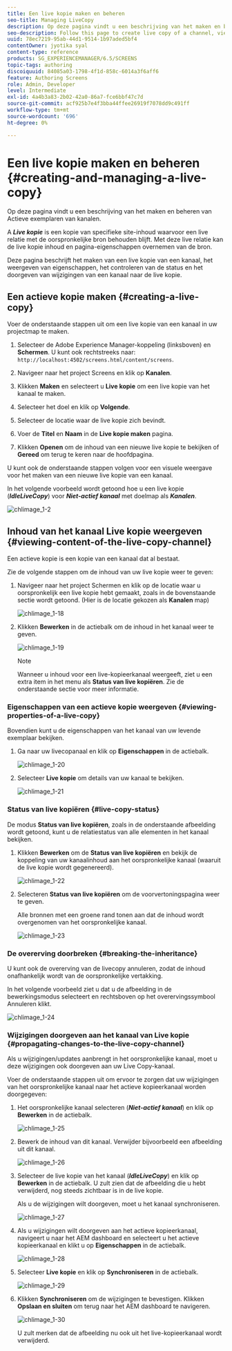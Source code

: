 ```yaml
---
title: Een live kopie maken en beheren
seo-title: Managing LiveCopy
description: Op deze pagina vindt u een beschrijving van het maken en beheren van Actieve exemplaren van kanalen.
seo-description: Follow this page to create live copy of a channel, view properties, check status, and propagate changes from a channel to its live copy.
uuid: 78ec7219-95ab-44d1-9514-1b97aded5bf4
contentOwner: jyotika syal
content-type: reference
products: SG_EXPERIENCEMANAGER/6.5/SCREENS
topic-tags: authoring
discoiquuid: 84085a03-1798-4f1d-858c-6014a3f6aff6
feature: Authoring Screens
role: Admin, Developer
level: Intermediate
exl-id: 4a4b3a83-2b02-42a0-86a7-fce6bbf47c7d
source-git-commit: acf925b7e4f3bba44ffee26919f7078dd9c491ff
workflow-type: tm+mt
source-wordcount: '696'
ht-degree: 0%

---
```


# Een live kopie maken en beheren {#creating-and-managing-a-live-copy}

Op deze pagina vindt u een beschrijving van het maken en beheren van Actieve exemplaren van kanalen.

A ***Live kopie*** is een kopie van specifieke site-inhoud waarvoor een live relatie met de oorspronkelijke bron behouden blijft. Met deze live relatie kan de live kopie inhoud en pagina-eigenschappen overnemen van de bron.

Deze pagina beschrijft het maken van een live kopie van een kanaal, het weergeven van eigenschappen, het controleren van de status en het doorgeven van wijzigingen van een kanaal naar de live kopie.


## Een actieve kopie maken {#creating-a-live-copy}

Voer de onderstaande stappen uit om een live kopie van een kanaal in uw projectmap te maken.

1. Selecteer de Adobe Experience Manager-koppeling (linksboven) en **Schermen**. U kunt ook rechtstreeks naar: `http://localhost:4502/screens.html/content/screens`.

1. Navigeer naar het project Screens en klik op **Kanalen**.
1. Klikken **Maken** en selecteert u **Live kopie** om een live kopie van het kanaal te maken.

1. Selecteer het doel en klik op **Volgende**.
1. Selecteer de locatie waar de live kopie zich bevindt.
1. Voer de **Titel** en **Naam** in de **Live kopie maken** pagina.

1. Klikken **Openen** om de inhoud van een nieuwe live kopie te bekijken of **Gereed** om terug te keren naar de hoofdpagina.

U kunt ook de onderstaande stappen volgen voor een visuele weergave voor het maken van een nieuwe live kopie van een kanaal.

In het volgende voorbeeld wordt getoond hoe u een live kopie (***IdleLiveCopy***) voor ***Niet-actief kanaal*** met doelmap als ***Kanalen***.

![chlimage_1-2](assets/chlimage_1-2.gif)

## Inhoud van het kanaal Live kopie weergeven {#viewing-content-of-the-live-copy-channel}

Een actieve kopie is een kopie van een kanaal dat al bestaat.

Zie de volgende stappen om de inhoud van uw live kopie weer te geven:

1. Navigeer naar het project Schermen en klik op de locatie waar u oorspronkelijk een live kopie hebt gemaakt, zoals in de bovenstaande sectie wordt getoond. (Hier is de locatie gekozen als **Kanalen** map)

   ![chlimage_1-18](assets/chlimage_1-18.png)

1. Klikken **Bewerken** in de actiebalk om de inhoud in het kanaal weer te geven.

   ![chlimage_1-19](assets/chlimage_1-19.png)

   >[!NOTE]
   >
   >Wanneer u inhoud voor een live-kopieerkanaal weergeeft, ziet u een extra item in het menu als **Status van live kopiëren**. Zie de onderstaande sectie voor meer informatie.

### Eigenschappen van een actieve kopie weergeven {#viewing-properties-of-a-live-copy}

Bovendien kunt u de eigenschappen van het kanaal van uw levende exemplaar bekijken.

1. Ga naar uw livecopanaal en klik op **Eigenschappen** in de actiebalk.

   ![chlimage_1-20](assets/chlimage_1-20.png)

1. Selecteer **Live kopie** om details van uw kanaal te bekijken.

   ![chlimage_1-21](assets/chlimage_1-21.png)

### Status van live kopiëren {#live-copy-status}

De modus **Status van live kopiëren**, zoals in de onderstaande afbeelding wordt getoond, kunt u de relatiestatus van alle elementen in het kanaal bekijken.

1. Klikken **Bewerken** om de **Status van live kopiëren** en bekijk de koppeling van uw kanaalinhoud aan het oorspronkelijke kanaal (waaruit de live kopie wordt gegenereerd).

   ![chlimage_1-22](assets/chlimage_1-22.png)

1. Selecteren **Status van live kopiëren** om de voorvertoningspagina weer te geven.

   Alle bronnen met een groene rand tonen aan dat de inhoud wordt overgenomen van het oorspronkelijke kanaal.

   ![chlimage_1-23](assets/chlimage_1-23.png)

### De overerving doorbreken {#breaking-the-inheritance}

U kunt ook de overerving van de livecopy annuleren, zodat de inhoud onafhankelijk wordt van de oorspronkelijke vertakking.

In het volgende voorbeeld ziet u dat u de afbeelding in de bewerkingsmodus selecteert en rechtsboven op het overervingssymbool Annuleren klikt.

![chlimage_1-24](assets/chlimage_1-24.png)

### Wijzigingen doorgeven aan het kanaal van Live kopie {#propagating-changes-to-the-live-copy-channel}

Als u wijzigingen/updates aanbrengt in het oorspronkelijke kanaal, moet u deze wijzigingen ook doorgeven aan uw Live Copy-kanaal.

Voer de onderstaande stappen uit om ervoor te zorgen dat uw wijzigingen van het oorspronkelijke kanaal naar het actieve kopieerkanaal worden doorgegeven:

1. Het oorspronkelijke kanaal selecteren (***Niet-actief kanaal***) en klik op **Bewerken** in de actiebalk.

   ![chlimage_1-25](assets/chlimage_1-25.png)

1. Bewerk de inhoud van dit kanaal. Verwijder bijvoorbeeld een afbeelding uit dit kanaal.

   ![chlimage_1-26](assets/chlimage_1-26.png)

1. Selecteer de live kopie van het kanaal (***IdleLiveCopy***) en klik op **Bewerken** in de actiebalk. U zult zien dat de afbeelding die u hebt verwijderd, nog steeds zichtbaar is in de live kopie.

   Als u de wijzigingen wilt doorgeven, moet u het kanaal synchroniseren.

   ![chlimage_1-27](assets/chlimage_1-27.png)

1. Als u wijzigingen wilt doorgeven aan het actieve kopieerkanaal, navigeert u naar het AEM dashboard en selecteert u het actieve kopieerkanaal en klikt u op **Eigenschappen** in de actiebalk.

   ![chlimage_1-28](assets/chlimage_1-28.png)

1. Selecteer **Live kopie** en klik op **Synchroniseren** in de actiebalk.

   ![chlimage_1-29](assets/chlimage_1-29.png)

1. Klikken **Synchroniseren** om de wijzigingen te bevestigen. Klikken **Opslaan en sluiten** om terug naar het AEM dashboard te navigeren.

   ![chlimage_1-30](assets/chlimage_1-30.png)

   U zult merken dat de afbeelding nu ook uit het live-kopieerkanaal wordt verwijderd.
